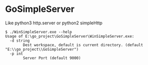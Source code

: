 # GoSimpleServer
Like python3 http.server or python2 simpleHttp


```
$ ./WinSimpleServer.exe --help
Usage of E:\go_project\GoSimpleServer\WinSimpleServer.exe:
  -d string
        Dest workspace, default is current directory. (default "E:\\go_project\\GoSimpleServer")
  -p int
        Server Port (default 9000)
```